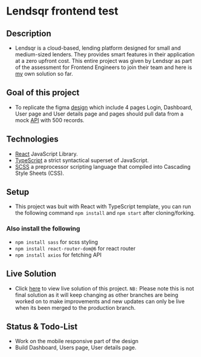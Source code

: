 # Lendsqr frontend test

## Description

* Lendsqr is a cloud-based, lending platform designed for small and medium-sized lenders. They provides smart features in their application at a zero upfront cost. This entire project was given by Lendsqr as part of the assessment for Frontend Engineers to join their team and here is [my](https://github.com/pjmiles) own solution so far.  

## Goal of this project

* To replicate the figma [design](https://www.figma.com/file/ZKILoCoIoy1IESdBpq3GNC/FrontendTesting?node-id=5530%3A0) which include 4 pages Login, Dashboard, User page and User details page and pages should pull data from a mock [API](https://6270020422c706a0ae70b72c.mockapi.io/lendsqr/api/v1/users) with 500 records.

## Technologies

* [React](https://reactjs.org/) JavaScript Library.
* [TypeScript](https://www.typescriptlang.org/) a strict syntactical superset of JavaScript.
* [SCSS](https://sass-lang.com/) a preprocessor scripting language that compiled into Cascading Style Sheets (CSS).

## Setup

* This project was buit with React with TypeScript template, you can run the following command `npm install` and `npm start` after cloning/forking.

### Also install the following
* `npm install sass`  for scss styling
* `npm install react-router-dom@6` for react router
* `npm install axios` for fetching API

## Live Solution
* Click [here](https://ponmile-adebisi-lendsqr-fe-test.vercel.app/) to view live solution of this project. 
`NB:` Please note this is not final solution as it will keep changing as other branches are being worked on to make improvements and new updates can only be live when its been merged to the production branch. 

## Status & Todo-List
* Work on the mobile responsive part of the design
* Build Dashboard, Users page, User details page.

